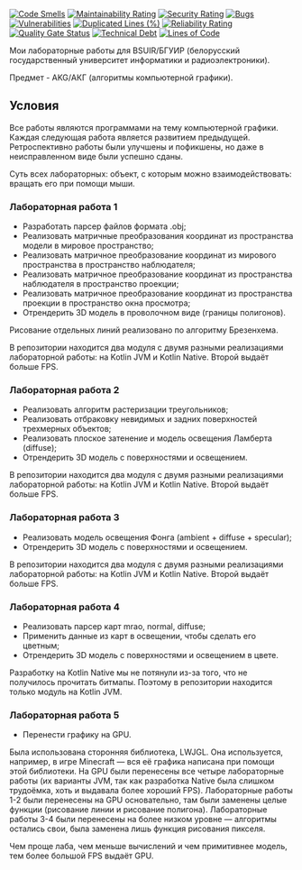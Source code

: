[![Code Smells][code_smells_badge]][code_smells_link]
[![Maintainability Rating][maintainability_rating_badge]][maintainability_rating_link]
[![Security Rating][security_rating_badge]][security_rating_link]
[![Bugs][bugs_badge]][bugs_link]
[![Vulnerabilities][vulnerabilities_badge]][vulnerabilities_link]
[![Duplicated Lines (%)][duplicated_lines_density_badge]][duplicated_lines_density_link]
[![Reliability Rating][reliability_rating_badge]][reliability_rating_link]
[![Quality Gate Status][quality_gate_status_badge]][quality_gate_status_link]
[![Technical Debt][technical_debt_badge]][technical_debt_link]
[![Lines of Code][lines_of_code_badge]][lines_of_code_link]

Мои лабораторные работы для BSUIR/БГУИР (белорусский государственный университет информатики и радиоэлектроники).

Предмет - AKG/АКГ (алгоритмы компьютерной графики).

## Условия

Все работы являются программами на тему компьютерной графики. Каждая следующая работа является развитием предыдущей.
Ретроспективно работы были улучшены и пофикшены, но даже в неисправленном виде были успешно сданы.

Суть всех лабораторных: объект, с которым можно взаимодействовать: вращать его при помощи мыши.

### Лабораторная работа 1

* Разработать парсер файлов формата .obj;
* Реализовать матричные преобразования координат из пространства модели в мировое пространство;
* Реализовать матричное преобразование координат из мирового пространства в пространство наблюдателя;
* Реализовать матричное преобразование координат из пространства наблюдателя в пространство проекции;
* Реализовать матричное преобразование координат из пространства проекции в пространство окна просмотра;
* Отрендерить 3D модель в проволочном виде (границы полигонов).

Рисование отдельных линий реализовано по алгоритму Брезенхема.

В репозитории находится два модуля с двумя разными реализациями лабораторной работы: на Kotlin JVM и Kotlin Native.
Второй выдаёт больше FPS.

### Лабораторная работа 2

* Реализовать алгоритм растеризации треугольников;
* Реализовать отбраковку невидимых и задних поверхностей трехмерных объектов;
* Реализовать плоское затенение и модель освещения Ламберта (diffuse);
* Отрендерить 3D модель с поверхностями и освещением.

В репозитории находится два модуля с двумя разными реализациями лабораторной работы: на Kotlin JVM и Kotlin Native.
Второй выдаёт больше FPS.

### Лабораторная работа 3

* Реализовать модель освещения Фонга (ambient + diffuse + specular);
* Отрендерить 3D модель с поверхностями и освещением.

В репозитории находится два модуля с двумя разными реализациями лабораторной работы: на Kotlin JVM и Kotlin Native.
Второй выдаёт больше FPS.

### Лабораторная работа 4

* Реализовать парсер карт mrao, normal, diffuse;
* Применить данные из карт в освещении, чтобы сделать его цветным;
* Отрендерить 3D модель с поверхностями и освещением в цвете.

Разработку на Kotlin Native мы не потянули из-за того, что не получилось прочитать битмапы. Поэтому в репозитории
находится только модуль на Kotlin JVM.

### Лабораторная работа 5

* Перенести графику на GPU.

Была использована сторонняя библиотека, LWJGL. Она используется, например, в игре Minecraft — вся её графика написана
при помощи этой библиотеки. На GPU были перенесены все четыре лабораторные работы (их варианты JVM, так как разработка
Native была слишком трудоёмка, хоть и выдавала более хороший FPS). Лабораторные работы 1-2 были перенесены на GPU
основательно, там были заменены целые функции (рисование линии и рисование полигона). Лабораторные работы 3-4 были
перенесены на более низком уровне — алгоритмы остались свои, была заменена лишь функция рисования пикселя.

Чем проще лаба, чем меньше вычислений и чем примитивнее модель, тем более большой FPS выдаёт GPU.

<!----------------------------------------------------------------------------->

[code_smells_badge]: https://sonarcloud.io/api/project_badges/measure?project=hummel009_Computer-Graphics-Algorithms&metric=code_smells

[code_smells_link]: https://sonarcloud.io/summary/overall?id=hummel009_Computer-Graphics-Algorithms

[maintainability_rating_badge]: https://sonarcloud.io/api/project_badges/measure?project=hummel009_Computer-Graphics-Algorithms&metric=sqale_rating

[maintainability_rating_link]: https://sonarcloud.io/summary/overall?id=hummel009_Computer-Graphics-Algorithms

[security_rating_badge]: https://sonarcloud.io/api/project_badges/measure?project=hummel009_Computer-Graphics-Algorithms&metric=security_rating

[security_rating_link]: https://sonarcloud.io/summary/overall?id=hummel009_Computer-Graphics-Algorithms

[bugs_badge]: https://sonarcloud.io/api/project_badges/measure?project=hummel009_Computer-Graphics-Algorithms&metric=bugs

[bugs_link]: https://sonarcloud.io/summary/overall?id=hummel009_Computer-Graphics-Algorithms

[vulnerabilities_badge]: https://sonarcloud.io/api/project_badges/measure?project=hummel009_Computer-Graphics-Algorithms&metric=vulnerabilities

[vulnerabilities_link]: https://sonarcloud.io/summary/overall?id=hummel009_Computer-Graphics-Algorithms

[duplicated_lines_density_badge]: https://sonarcloud.io/api/project_badges/measure?project=hummel009_Computer-Graphics-Algorithms&metric=duplicated_lines_density

[duplicated_lines_density_link]: https://sonarcloud.io/summary/overall?id=hummel009_Computer-Graphics-Algorithms

[reliability_rating_badge]: https://sonarcloud.io/api/project_badges/measure?project=hummel009_Computer-Graphics-Algorithms&metric=reliability_rating

[reliability_rating_link]: https://sonarcloud.io/summary/overall?id=hummel009_Computer-Graphics-Algorithms

[quality_gate_status_badge]: https://sonarcloud.io/api/project_badges/measure?project=hummel009_Computer-Graphics-Algorithms&metric=alert_status

[quality_gate_status_link]: https://sonarcloud.io/summary/overall?id=hummel009_Computer-Graphics-Algorithms

[technical_debt_badge]: https://sonarcloud.io/api/project_badges/measure?project=hummel009_Computer-Graphics-Algorithms&metric=sqale_index

[technical_debt_link]: https://sonarcloud.io/summary/overall?id=hummel009_Computer-Graphics-Algorithms

[lines_of_code_badge]: https://sonarcloud.io/api/project_badges/measure?project=hummel009_Computer-Graphics-Algorithms&metric=ncloc

[lines_of_code_link]: https://sonarcloud.io/summary/overall?id=hummel009_Computer-Graphics-Algorithms
